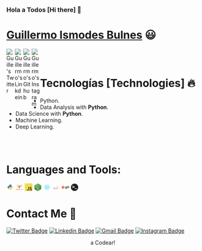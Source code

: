 ### Hola a Todos [Hi there] 👋

 # <a href="https://www.linkedin.com/in/gismodesbulnes/">Guillermo Ismodes Bulnes</a> :smiley:
 
 <a href="https://twitter.com/gismodes227">
  <img align="left" alt="Guille's Twitter" width="22px" src="https://cdn.jsdelivr.net/npm/simple-icons@v3/icons/twitter.svg" />
</a>
<a href="https://www.linkedin.com/in/gismodesbulnes/">
  <img align="left" alt="Guillermo's Linkdein" width="22px" src="https://cdn.jsdelivr.net/npm/simple-icons@v3/icons/linkedin.svg" />
</a>
<a href="https://github.com/guilleib227">
  <img align="left" alt="Guillermo's Github" width="22px" src="https://cdn.jsdelivr.net/npm/simple-icons@v3/icons/github.svg" />
</a>
<a href="https://www.instagram.com/guilleib20/">
  <img align="left" alt="Guillermo's Instagram" width="22px" src="https://cdn.jsdelivr.net/npm/simple-icons@v3/icons/instagram.svg" />
</a>
<!--a href="https://www.facebook.com/">
  <img align="left" alt="Guillermo's Facebook" width="22px" src="https://cdn.jsdelivr.net/npm/simple-icons@v3/icons/facebook.svg" />
</a>
<br/>
<br/>

| Data Science | Machine Learning | Deep Learning | Java Scrip | Java | Python |

## Sobre Mi [About] :sunglasses: ##
- Ingeniría en Información y Control de Gestión [Information Engineering and Bussines Controller].
- Especializacion en Digitalizacion y Big Data.
- Web Development.
<!--Currently working as a Contributor in Open Source organization Student Code-in and PClub Summer Of Code. Passionate about Data Science, Machine Learning and open source. Also, have some experience in Android Development and Data Analysis. -->
<br/>
<br/>

# Tecnologías [Technologies] :fire:
- Python.
- Data Analysis with **Python**.
- Data Science with **Python**.
- Machine Learning.
- Deep Learning.
<br/>
<br/>

#  Languages and Tools:

<code><img height="20" src="https://raw.githubusercontent.com/github/explore/80688e429a7d4ef2fca1e82350fe8e3517d3494d/topics/python/python.png"></code>
<code><img height="20" src="https://raw.githubusercontent.com/github/explore/80688e429a7d4ef2fca1e82350fe8e3517d3494d/topics/tensorflow/tensorflow.png"></code>
<code><img height="20" src="https://raw.githubusercontent.com/github/explore/80688e429a7d4ef2fca1e82350fe8e3517d3494d/topics/javascript/javascript.png"></code>
<code><img height="20" src="https://raw.githubusercontent.com/github/explore/80688e429a7d4ef2fca1e82350fe8e3517d3494d/topics/nodejs/nodejs.png"></code>
<code><img height="20" src="https://raw.githubusercontent.com/github/explore/80688e429a7d4ef2fca1e82350fe8e3517d3494d/topics/react/react.png"></code>
<code><img height="20" src="https://raw.githubusercontent.com/github/explore/80688e429a7d4ef2fca1e82350fe8e3517d3494d/topics/mysql/mysql.png"></code>
<code><img height="20" src="https://raw.githubusercontent.com/github/explore/80688e429a7d4ef2fca1e82350fe8e3517d3494d/topics/git/git.png"></code>
<code><img height="20" src="https://raw.githubusercontent.com/github/explore/80688e429a7d4ef2fca1e82350fe8e3517d3494d/topics/terminal/terminal.png"></code>
<!--code><img height="20" src="https://pytorch.org/assets/images/pytorch-logo.png"></code-->
<!--code><img height="20" src="https://raw.githubusercontent.com/github/explore/80688e429a7d4ef2fca1e82350fe8e3517d3494d/topics/firebase/firebase.png"></code-->
<!--code><img height="20" src="https://raw.githubusercontent.com/github/explore/80688e429a7d4ef2fca1e82350fe8e3517d3494d/topics/cpp/cpp.png"></code-->
<!--code><img height="20" src="https://raw.githubusercontent.com/github/explore/80688e429a7d4ef2fca1e82350fe8e3517d3494d/topics/vue/vue.png"></code-->  

# Contact Me :speech_balloon:
[![Twitter Badge](https://img.shields.io/badge/-@guille227-1ca0f1?style=flat-square&labelColor=1ca0f1&logo=twitter&logoColor=white&link=https://twitter.com/gismodes227)](https://twitter.com/gismodes227) [![Linkedin Badge](https://img.shields.io/badge/-gismodesbulnes-blue?style=flat-square&logo=Linkedin&logoColor=white&link=https://www.linkedin.com/in/gismodesbulnes/)](https://www.linkedin.com/in/gismodesbulnes/) [![Gmail Badge](https://img.shields.io/badge/-guillermo.ismodes@gmail.com-c14438?style=flat-square&logo=Gmail&logoColor=white&link=mailto:guillermo.ismodes@gmail.com)](mailto:guillermo.ismodes@gmail.com) [![Instagram Badge](https://img.shields.io/badge/-@guilleib20-e4405f?style=flat-square&labelColor=f94877&logo=instagram&logoColor=white&link=https://www.instagram.com/guilleib20/)](https://www.instagram.com/guilleib20/)

<p align="center"> 
</p>
<div align="center">
a Codear!
</div>
